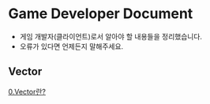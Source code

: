 Game Developer Document
========================
* 게임 개발자(클라이언트)로서 알아야 할 내용들을 정리했습니다.
* 오류가 있다면 언제든지 말해주세요.

## Vector  
[0.Vector란?](/Vector/What-is-a-Vector.md)
